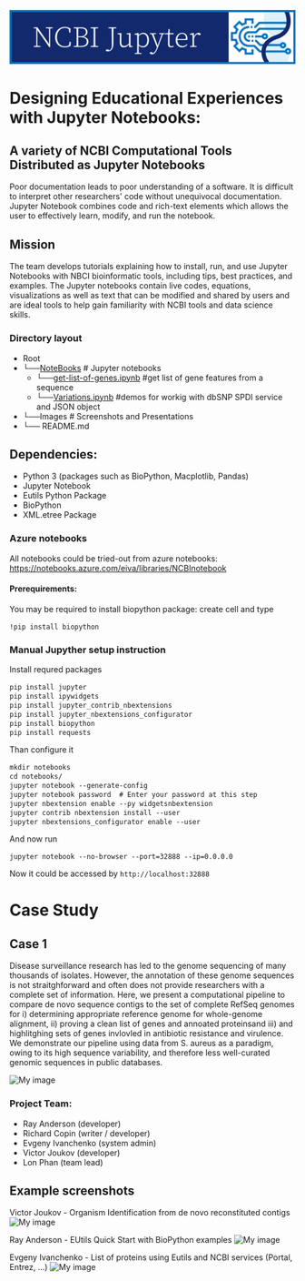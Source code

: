 ![My image](https://github.com/NCBI-Hackathons/Jupyter_Manifest/blob/master/Images/logo.jpg)
# Designing Educational Experiences with Jupyter Notebooks:
## A variety of NCBI Computational Tools Distributed as Jupyter Notebooks
Poor documentation leads to poor understanding of a software. It is difficult to interpret other researchers' code without unequivocal documentation. Jupyter Notebook combines code and rich-text elements which allows the user to effectively learn, modify, and run the notebook.

## Mission
The team develops tutorials explaining how to install, run, and use Jupyter Notebooks with NBCI bioinformatic tools, including tips, best practices, and examples.  The Jupyter notebooks contain live codes, equations, visualizations as well as text that can be modified and shared by users and are ideal tools to help gain familiarity with NCBI tools and data science skills.


### Directory layout

* Root
* └──[NoteBooks](/NoteBooks)               # Jupyter notebooks  
    * └──[get-list-of-genes.ipynb](/NoteBooks/get-list-of-genes.ipynb) #get list of gene features from a sequence
    * └──[Variations.ipynb](/NoteBooks/Variations.ipynb) #demos for workig with dbSNP SPDI service and JSON object
* └──Images                  # Screenshots and Presentations
* └── README.md

## Dependencies:
* Python 3 (packages such as BioPython, Macplotlib, Pandas)
* Jupyter Notebook
* Eutils Python Package
* BioPython
* XML.etree Package

### Azure notebooks
All notebooks could be tried-out from azure notebooks: https://notebooks.azure.com/eiva/libraries/NCBInotebook

#### Prerequirements:
You may be required to install biopython package: create cell and type
```
!pip install biopython
```

### Manual Jupyther setup instruction
Install requred packages
```
pip install jupyter
pip install ipywidgets
pip install jupyter_contrib_nbextensions
pip install jupyter_nbextensions_configurator
pip install biopython
pip install requests
```
Than configure it
```
mkdir notebooks
cd notebooks/
jupyter notebook --generate-config
jupyter notebook password  # Enter your password at this step
jupyter nbextension enable --py widgetsnbextension
jupyter contrib nbextension install --user
jupyter nbextensions_configurator enable --user
```
And now run
```
jupyter notebook --no-browser --port=32888 --ip=0.0.0.0
```
Now it could be accessed by `http://localhost:32888`

# Case Study
## Case 1
 
Disease surveillance research has led to the genome sequencing of many thousands of isolates. However, the annotation of these genome sequences is not straitghforward and often does not provide researchers with a complete set of information. Here, we present a computational pipeline to compare de novo sequence contigs to the set of complete RefSeq genomes for i) determining appropriate reference genome for whole-genome alignment, ii) proving a clean list of genes and annoated proteinsand iii) and highlitghing sets of genes invlovled in antibiotic resistance and virulence. We demonstrate our pipeline using data from S. aureus as a paradigm, owing to its high sequence variability, and therefore less well-curated genomic sequences in public databases.

![My image](https://github.com/NCBI-Hackathons/NCBIJupyter/blob/master/Images/case_study.png)


### Project Team:
* Ray Anderson (developer)
* Richard Copin (writer / developer)
* Evgeny Ivanchenko (system admin)
* Victor Joukov (developer)
* Lon Phan (team lead)

## Example screenshots

Victor Joukov  - Organism Identification from de novo reconstituted contigs
![My image](https://github.com/NCBI-Hackathons/NCBIJupyter/blob/master/Images/Organism_identification.png)

Ray Anderson - EUtils Quick Start with BioPython examples
![My image](https://github.com/NCBI-Hackathons/NCBIJupyter/blob/master/Images/EUtils1.png)

Evgeny Ivanchenko - List of proteins using Eutils and NCBI services (Portal, Entrez, ...)
![My image](https://github.com/NCBI-Hackathons/NCBIJupyter/blob/master/Images/gene_list.png)






